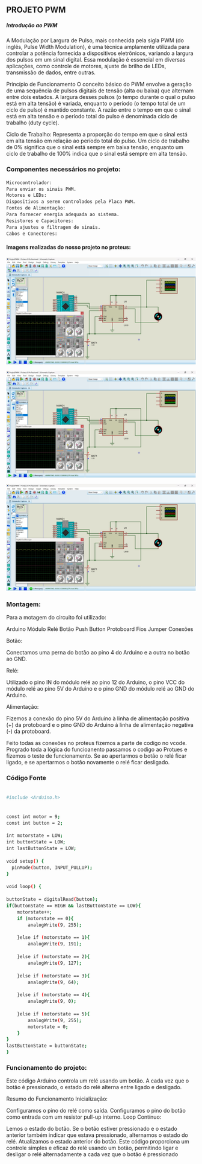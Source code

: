 ## PROJETO PWM


##### Introdução ao PWM 
A Modulação por Largura de Pulso, mais conhecida pela sigla PWM (do inglês, Pulse Width Modulation), é uma técnica amplamente utilizada para controlar a potência fornecida a dispositivos eletrônicos, variando a largura dos pulsos em um sinal digital. Essa modulação é essencial em diversas aplicações, como controle de motores, ajuste de brilho de LEDs, transmissão de dados, entre outras.

Princípio de Funcionamento
O conceito básico do PWM envolve a geração de uma sequência de pulsos digitais de tensão (alta ou baixa) que alternam entre dois estados. A largura desses pulsos (o tempo durante o qual o pulso está em alta tensão) é variada, enquanto o período (o tempo total de um ciclo de pulso) é mantido constante. A razão entre o tempo em que o sinal está em alta tensão e o período total do pulso é denominada ciclo de trabalho (duty cycle).

Ciclo de Trabalho: Representa a proporção do tempo em que o sinal está em alta tensão em relação ao período total do pulso. Um ciclo de trabalho de 0% significa que o sinal está sempre em baixa tensão, enquanto um ciclo de trabalho de 100% indica que o sinal está sempre em alta tensão.

### Componentes necessários no projeto: 

```sh
Microcontrolador:
Para enviar os sinais PWM.
Motores e LEDs:
Dispositivos a serem controlados pela Placa PWM.
Fontes de Alimentação:
Para fornecer energia adequada ao sistema.
Resistores e Capacitores:
Para ajustes e filtragem de sinais.
Cabos e Conectores:

```

#### Imagens realizadas do nosso projeto no proteus: 


![alt text](image.png)

![alt text](image-1.png)

![alt text](image-2.png)

### Montagem:
Para a motagem do circuito foi utilizado:

Arduino
Módulo Relé
Botão Push Button
Protoboard
Fios Jumper
Conexões

Botão:

Conectamos uma perna do botão ao pino 4 do Arduino e a outra no botão ao GND.

Relé:

Utilizado o pino IN do módulo relé ao pino 12 do Arduino, o pino VCC do módulo relé ao pino 5V do Arduino e o pino GND do módulo relé ao GND do Arduino.

Alimentação:

Fizemos a conexão do pino 5V do Arduino à linha de alimentação positiva (+) da protoboard e o pino GND do Arduino à linha de alimentação negativa (-) da protoboard.


Feito todas as conexões no proteus fizemos a parte de codigo no vcode. Progrado toda a lógica do funcioanento passamos o codigo ao Protues e fizemos o teste de funcionamento. Se ao apertarmos o botão o relé ficar ligado, e se apertarmos o botão novamente o relé ficar desligado.

### Código Fonte 

```sh 

#include <Arduino.h>


const int motor = 9; 
const int button = 2;

int motorstate = LOW;
int buttonState = LOW;
int lastButtonState = LOW;

void setup() {
  pinMode(button, INPUT_PULLUP);
}

void loop() {

buttonState = digitalRead(button);
if(buttonState == HIGH && lastButtonState == LOW){
    motorstate++;
    if (motorstate == 0){
        analogWrite(9, 255);

    }else if (motorstate == 1){
        analogWrite(9, 191);

    }else if (motorstate == 2){
        analogWrite(9, 127);

    }else if (motorstate == 3){
        analogWrite(9, 64);

    }else if (motorstate == 4){
        analogWrite(9, 0);

    }else if (motorstate == 5){
        analogWrite(9, 255);
        motorstate = 0;
    }
}
lastButtonState = buttonState;
}
```	

### Funcionamento do projeto: 
Este código Arduino controla um relé usando um botão. A cada vez que o botão é pressionado, o estado do relé alterna entre ligado e desligado. 


Resumo do Funcionamento
Inicialização:

Configuramos o pino do relé como saída.
Configuramos o pino do botão como entrada com um resistor pull-up interno.
Loop Contínuo:

Lemos o estado do botão.
Se o botão estiver pressionado e o estado anterior também indicar que estava pressionado, alternamos o estado do relé.
Atualizamos o estado anterior do botão.
Este código proporciona um controle simples e eficaz do relé usando um botão, permitindo ligar e desligar o relé alternadamente a cada vez que o botão é pressionado

